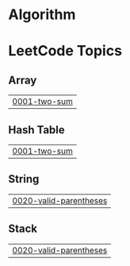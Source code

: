 # Algorithm

<!---LeetCode Topics Start-->
# LeetCode Topics
## Array
|  |
| ------- |
| [0001-two-sum](https://github.com/Jo0Yo0n/Algorithm/tree/master/0001-two-sum) |
## Hash Table
|  |
| ------- |
| [0001-two-sum](https://github.com/Jo0Yo0n/Algorithm/tree/master/0001-two-sum) |
## String
|  |
| ------- |
| [0020-valid-parentheses](https://github.com/Jo0Yo0n/Algorithm/tree/master/0020-valid-parentheses) |
## Stack
|  |
| ------- |
| [0020-valid-parentheses](https://github.com/Jo0Yo0n/Algorithm/tree/master/0020-valid-parentheses) |
<!---LeetCode Topics End-->